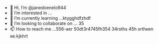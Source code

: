- 👋 Hi, I’m @janedoenelo944
- 👀 I’m interested in ...
- 🌱 I’m currently learning ...ktygghdfzhdf
- 💞️ I’m looking to collaborate on ... 35
- 📫 How to reach me ...556-aer
50dt3r4745fh354 34rsths 45h srthкеп ке.kjkhrt
<!---ifty
janedoenelo944/janedoenelo944 is a ✨ special ✨ repository because its `README.md` (this file) appears on your GitHub profile.
You can click the Preview link to take a look at your changes.
--->
